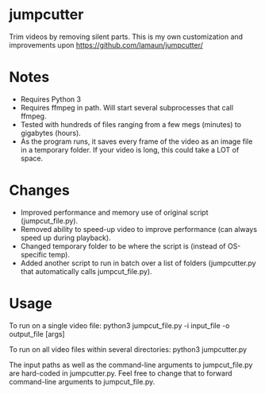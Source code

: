 # jumpcutter
Trim videos by removing silent parts.
This is my own customization and improvements upon https://github.com/lamaun/jumpcutter/

# Notes
* Requires Python 3
* Requires ffmpeg in path. Will start several subprocesses that call ffmpeg.
* Tested with hundreds of files ranging from a few megs (minutes) to gigabytes (hours).
* As the program runs, it saves every frame of the video as an image file in a temporary folder. If your video is long, this could take a LOT of space.

# Changes
* Improved performance and memory use of original script (jumpcut_file.py).
* Removed ability to speed-up video to improve performance (can always speed up during playback).
* Changed temporary folder to be where the script is (instead of OS-specific temp).
* Added another script to run in batch over a list of folders (jumpcutter.py that automatically calls jumpcut_file.py).

# Usage
To run on a single video file:
python3 jumpcut_file.py -i input_file -o output_file [args]

To run on all video files within several directories:
python3 jumpcutter.py

The input paths as well as the command-line arguments to jumpcut_file.py are hard-coded in jumpcutter.py. Feel free to change that to forward command-line arguments to jumpcut_file.py.
